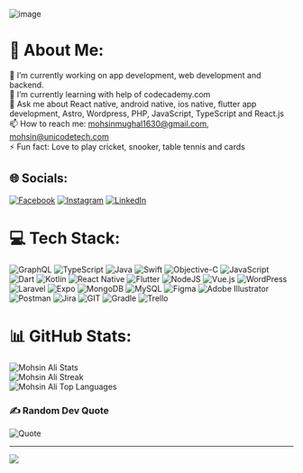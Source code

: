 ![image](![Banner](https://github.com/user-attachments/assets/1b2eccb5-6670-458f-aada-f9329aa80583))

# 💫 About Me:
🔭 I’m currently working on app development, web development and backend.<br>🌱 I’m currently learning with help of codecademy.com<br>💬 Ask me about React native, android native, ios native, flutter app development, Astro, Wordpress, PHP, JavaScript, TypeScript and React.js<br>📫 How to reach me: mohsinmughal1630@gmail.com, mohsin@unicodetech.com<br>⚡ Fun fact: Love to play cricket, snooker, table tennis and cards


## 🌐 Socials:
[![Facebook](https://img.shields.io/badge/Facebook-%231877F2.svg?logo=Facebook&logoColor=white)](https://www.facebook.com/mohsinali.riaz) [![Instagram](https://img.shields.io/badge/Instagram-%23E4405F.svg?logo=Instagram&logoColor=white)](https://instagram.com/mohsin_mughal11?igshid=OGQ5ZDc2ODk2ZA%3D%3D&utm_source=qr) [![LinkedIn](https://img.shields.io/badge/LinkedIn-%230077B5.svg?logo=linkedin&logoColor=white)](https://www.linkedin.com/in/mohsin-ali-riaz-16a5b8180?utm_source=share&utm_campaign=share_via&utm_content=profile&utm_medium=ios_app) 

# 💻 Tech Stack:
![GraphQL](https://img.shields.io/badge/-GraphQL-E10098?style=for-the-badge&logo=graphql&logoColor=white) ![TypeScript](https://img.shields.io/badge/typescript-%23007ACC.svg?style=for-the-badge&logo=typescript&logoColor=white) ![Java](https://img.shields.io/badge/java-%23ED8B00.svg?style=for-the-badge&logo=openjdk&logoColor=white) ![Swift](https://img.shields.io/badge/swift-F54A2A?style=for-the-badge&logo=swift&logoColor=white) ![Objective-C](https://img.shields.io/badge/OBJECTIVE--C-%233A95E3.svg?style=for-the-badge&logo=apple&logoColor=white) ![JavaScript](https://img.shields.io/badge/javascript-%23323330.svg?style=for-the-badge&logo=javascript&logoColor=%23F7DF1E) ![Dart](https://img.shields.io/badge/dart-%230175C2.svg?style=for-the-badge&logo=dart&logoColor=white) ![Kotlin](https://img.shields.io/badge/kotlin-%237F52FF.svg?style=for-the-badge&logo=kotlin&logoColor=white) ![React Native](https://img.shields.io/badge/react_native-%2320232a.svg?style=for-the-badge&logo=react&logoColor=%2361DAFB) ![Flutter](https://img.shields.io/badge/Flutter-%2302569B.svg?style=for-the-badge&logo=Flutter&logoColor=white) ![NodeJS](https://img.shields.io/badge/node.js-6DA55F?style=for-the-badge&logo=node.js&logoColor=white) ![Vue.js](https://img.shields.io/badge/vue.js-%2335495e.svg?style=for-the-badge&logo=vuedotjs&logoColor=%234FC08D) ![WordPress](https://img.shields.io/badge/WordPress-%23117AC9.svg?style=for-the-badge&logo=WordPress&logoColor=white) ![Laravel](https://img.shields.io/badge/laravel-%23FF2D20.svg?style=for-the-badge&logo=laravel&logoColor=white) ![Expo](https://img.shields.io/badge/expo-1C1E24?style=for-the-badge&logo=expo&logoColor=#D04A37) ![MongoDB](https://img.shields.io/badge/MongoDB-%234ea94b.svg?style=for-the-badge&logo=mongodb&logoColor=white) ![MySQL](https://img.shields.io/badge/mysql-%2300000f.svg?style=for-the-badge&logo=mysql&logoColor=white) ![Figma](https://img.shields.io/badge/figma-%23F24E1E.svg?style=for-the-badge&logo=figma&logoColor=white) ![Adobe Illustrator](https://img.shields.io/badge/adobe%20illustrator-%23FF9A00.svg?style=for-the-badge&logo=adobe%20illustrator&logoColor=white) ![Postman](https://img.shields.io/badge/Postman-FF6C37?style=for-the-badge&logo=postman&logoColor=white) ![Jira](https://img.shields.io/badge/jira-%230A0FFF.svg?style=for-the-badge&logo=jira&logoColor=white) ![GIT](https://img.shields.io/badge/Git-fc6d26?style=for-the-badge&logo=git&logoColor=white) ![Gradle](https://img.shields.io/badge/Gradle-02303A.svg?style=for-the-badge&logo=Gradle&logoColor=white) ![Trello](https://img.shields.io/badge/Trello-%23026AA7.svg?style=for-the-badge&logo=Trello&logoColor=white)
# 📊 GitHub Stats:
![Mohsin Ali Stats](https://github-readme-stats.vercel.app/api?username=mohsinmugha1l&theme=vue-dark&show_icons=true&hide_border=false&count_private=true)<br/>
![Mohsin Ali Streak](https://github-readme-streak-stats.herokuapp.com/?user=mohsinmugha1l&theme=vue-dark&hide_border=false)<br/>
![Mohsin Ali Top Languages](https://github-readme-stats.vercel.app/api/top-langs/?username=mohsinmugha1l&theme=vue-dark&show_icons=true&hide_border=false&layout=compact)

### ✍️ Random Dev Quote
![Quote](https://github-readme-quotes-bay.vercel.app/quote?theme=dark&animation=grow_out_in&layout=zues&font=default&quoteType=random&bgColor=black&fontColor=green)

---
[![](https://visitcount.itsvg.in/api?id=mohsinmugha1l&icon=0&color=0)](https://visitcount.itsvg.in)

<!-- Proudly created with GPRM ( https://gprm.itsvg.in ) -->
